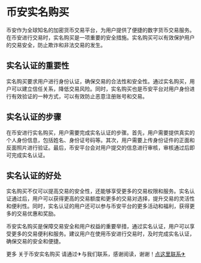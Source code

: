 # 币安实名购买

币安作为全球知名的加密货币交易平台，为用户提供了便捷的数字货币交易服务。在币安进行交易时，实名购买是一项重要的安全措施。实名购买可以有效保护用户的交易安全，防止欺诈和非法交易的发生。

## 实名认证的重要性

实名购买要求用户进行身份认证，确保交易的合法性和安全性。通过实名购买，用户可以建立信任关系，降低交易风险。同时，实名购买也是币安平台对用户身份进行有效验证的一种方式，可以有效防止恶意注册账号和交易。

## 实名认证的步骤

在币安进行实名购买，用户需要完成实名认证的步骤。首先，用户需要提供真实的个人身份信息，包括姓名、身份证号码等。其次，用户需要上传身份证件的正面和反面照片进行验证。最后，币安平台会对用户提交的信息进行审核，审核通过后即可完成实名认证。

## 实名认证的好处

实名购买不仅可以提高交易的安全性，还能够享受更多的交易权限和服务。实名认证通过后，用户可以获得更高的交易额度和更多的交易对选择，提升交易的灵活性和便利性。同时，实名认证的用户还可以参与币安平台的更多活动和福利，获得更多的交易优惠和奖励。

币安实名购买是保障交易安全和用户权益的重要举措，通过实名认证，用户可以享受更多的交易便利和服务。建议用户在使用币安进行交易时，及时完成实名认证，确保交易的安全和便捷。

更多 关于币安实名购买 请通过✈与我们联系，感谢阅读，谢谢！[点这里联系✈](https://www.k02.cc)